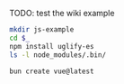 
TODO: test the wiki example

```bash
mkdir js-example
cd $_
npm install uglify-es
ls -l node_modules/.bin/
```

```bash
bun create vue@latest
```


